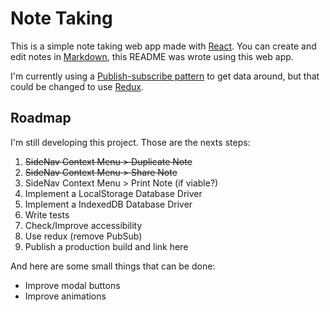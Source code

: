 # Note Taking

This is a simple note taking web app made with [React](https://reactjs.org/). You can create and edit notes in [Markdown](https://pt.wikipedia.org/wiki/Markdown), this README was wrote using this web app.

I'm currently using a [Publish-subscribe pattern](https://en.wikipedia.org/wiki/Publish%E2%80%93subscribe_pattern) to get data around, but that could be changed to use [Redux](https://redux.js.org/).

## Roadmap

I'm still developing this project. Those are the nexts steps:

1. ~~SideNav Context Menu > Duplicate Note~~
2. ~~SideNav Context Menu > Share Note~~
3. SideNav Context Menu > Print Note (if viable?)
4. Implement a LocalStorage Database Driver
5. Implement a IndexedDB Database Driver
6. Write tests
7. Check/Improve accessibility
8. Use redux (remove PubSub)
9. Publish a production build and link here

And here are some small things that can be done:

- Improve modal buttons
- Improve animations
